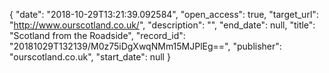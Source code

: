 {
  "date": "2018-10-29T13:21:39.092584", 
  "open_access": true, 
  "target_url": "http://www.ourscotland.co.uk/", 
  "description": "", 
  "end_date": null, 
  "title": "Scotland from the Roadside", 
  "record_id": "20181029T132139/M0z75iDgXwqNMm15MJPlEg==", 
  "publisher": "ourscotland.co.uk", 
  "start_date": null
}


